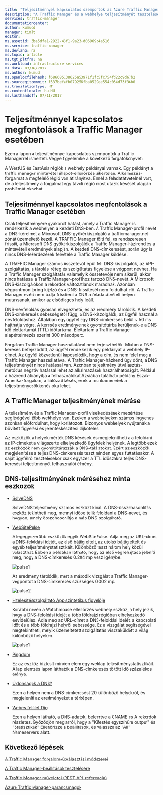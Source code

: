 ```yaml
---
title: "Teljesítménnyel kapcsolatos szempontok az Azure Traffic Managerben |} Microsoft Docs"
description: "A Traffic Manager és a webhelye teljesítményét tesztelése a Traffic Manager használata esetén a teljesítmény ismertetése"
services: traffic-manager
documentationcenter: 
author: kumudd
manager: timlt
editor: 
ms.assetid: 3ba5dfa1-2922-43f1-9a23-d06969c4a516
ms.service: traffic-manager
ms.devlang: na
ms.topic: article
ms.tgt_pltfrm: na
ms.workload: infrastructure-services
ms.date: 03/16/2017
ms.author: kumud
ms.openlocfilehash: f686685138625a53971f1fc5fc754fd22c9d67b2
ms.sourcegitcommit: f537befafb079256fba0529ee554c034d73f36b0
ms.translationtype: MT
ms.contentlocale: hu-HU
ms.lasthandoff: 07/11/2017
---
```

# <a name="performance-considerations-for-traffic-manager"></a>Teljesítménnyel kapcsolatos megfontolások a Traffic Manager esetében

Ezen a lapon a teljesítménnyel kapcsolatos szempontok a Traffic Managerrel ismerteti. Vegye figyelembe a következő forgatókönyvet:

A WestUS és EastAsia régiók a webhely példányai vannak. Egy példányt a traffic manager mintavétel állapot-ellenőrzés sikertelen. Alkalmazás-forgalmat a megfelelő régió van átirányítva. Ennél a feladatátvételnél várt, de a teljesítmény a forgalmat egy távoli régió most utazik késését alapján problémát okozhat.

## <a name="performance-considerations-for-traffic-manager"></a>Teljesítménnyel kapcsolatos megfontolások a Traffic Manager esetében

Csak teljesítményére gyakorolt hatást, amely a Traffic Manager is rendelkezik a webhelyen a kezdeti DNS-ben. A Traffic Manager-profil nevét a DNS-kérelmet a Microsoft DNS-gyökérkiszolgáló a trafficmanager.net zónát üzemeltető kezeli. A TRAFFIC Manager tölti fel, és rendszeresen frissíti, a Microsoft DNS gyökérkiszolgálók a Traffic Manager-házirend és a mintavételi eredmények alapján. A kezdeti DNS-címkeresést, során úgy is nincs DNS-lekérdezések felvétele a Traffic Manager küldése.

A TRAFFIC Manager számos összetevőt épül fel: DNS-kiszolgálók, az API-szolgáltatás, a tárolási réteg és szolgáltatás figyelése a végpont névhez. Ha a Traffic Manager szolgáltatás valamelyik összetevője nem sikerül, akkor nincs hatással a Traffic Manager-profilhoz tartozó DNS-nevét. A Microsoft DNS-kiszolgálókon a rekordok változatlanok maradnak. Azonban végpontmonitoring kijelző és a DNS-frissítését nem fordulhat elő. A Traffic Manager ezért nem tudja frissíteni a DNS a feladatátvételi helyen mutassanak, amikor az elsődleges hely leáll.

DNS-névfeloldás gyorsan elvégezhető, és az eredmény tárolódik. A kezdeti DNS-címkeresés sebességétől függ, a DNS-kiszolgálók, az ügyfél használ a névfeloldáshoz. Általában egy ügyfél egy DNS-címkeresés belül ~ 50 ms hajthatja végre. A keresés eredményeinek gyorsítótárba kerüljenek-e a DNS idő élettartamát (TTL) időtartama. Élettartam a Traffic Manager alapértelmezés szerint 300 másodperc.

Forgalom Traffic Manager használatával nem terjeszthetők. Miután a DNS-keresés befejeződött, az ügyfél rendelkezik egy példányát a webhely IP-címet. Az ügyfél közvetlenül kapcsolódik, hogy a cím, és nem felel meg a Traffic Manager használatával. A Traffic Manager-házirend úgy dönt, a DNS teljesítményét nincs hatással van. Azonban teljesítmény útválasztás-metódus negatív hatással lehet az alkalmazások használhatóságát. Például a házirend átirányítja a felhasználókat Ázsiában található példány Észak-Amerika-forgalom, a hálózati késés, ezek a munkamenetek a teljesítménycsökkenés oka lehet.

## <a name="measuring-traffic-manager-performance"></a>A Traffic Manager teljesítményének mérése

A teljesítmény és a Traffic Manager-profil viselkedésének megértése segítségével több webhelye van. Ezeken a webhelyeken számos ingyenes azonban előfordulhat, hogy korlátozott. Bizonyos webhelyek nyújtanak a bővített figyelési és jelentéskészítési díjköteles.

Az eszközök a helyek mérték DNS késések és megjelenítheti a a feloldani az IP-címeket a világszerte elhelyezkedő ügyfelek helyének. A legtöbb ezek az eszközök nem gyorsítótárazzák a DNS-találatokat. Ezért az eszközök megjelenítése a teljes DNS-címkeresés teszt minden egyes futtatásakor. A saját ügyfélről tesztelésekor csak egyszer a TTL időszakra teljes DNS-keresési teljesítményét felhasználói élmény.

## <a name="sample-tools-to-measure-dns-performance"></a>DNS-teljesítményének méréséhez minta eszközök

* [SolveDNS](http://www.solvedns.com/dns-comparison/)

    SolveDNS teljesítmény számos eszközt kínál. A DNS-összehasonlítás eszköz tekintheti meg, mennyi időbe telik feloldani a DNS-nevet, és hogyan, amely összehasonlítja a más DNS-szolgáltató.

* [WebSitePulse](http://www.websitepulse.com/help/tools.php)

    A legegyszerűbb eszközök egyik WebSitePulse. Adja meg az URL-címet a DNS-feloldási idejét, az első bájtig eltelt, az utolsó bájtig eltelt és egyéb teljesítménystatisztikáit. Különböző teszt három hely közül választhat. Ebben a példában látható, hogy az első végrehajtása jeleníti meg, hogy a DNS-címkeresés 0.204 mp vesz igénybe.

    ![pulse1](./media/traffic-manager-performance-considerations/traffic-manager-web-site-pulse.png)

    Az eredmény tárolódik, mert a második vizsgálat a Traffic Manager-végpontot a DNS-címkeresés szükséges 0,002 mp.

    ![pulse2](./media/traffic-manager-performance-considerations/traffic-manager-web-site-pulse2.png)

* [Hitelesítésszolgáltató App szintetikus figyelője](https://asm.ca.com/en/checkit.php)

    Korábbi nevén a Watchmouse ellenőrzés webhely eszköz, a hely jelzik, hogy a DNS-feloldási idejét a több földrajzi régióban elhelyezkedő egyidejűleg. Adja meg az URL-címet a DNS-feloldási idejét, a kapcsolati időt és a több földrajzi helyről sebessége. Ez a vizsgálat segítségével megtekintheti, melyik üzemeltetett szolgáltatás visszaküldött a világ különböző helyeken.

    ![pulse1](./media/traffic-manager-performance-considerations/traffic-manager-web-site-watchmouse.png)

* [Pingdom](http://tools.pingdom.com/)

    Ez az eszköz biztosít minden elem egy weblap teljesítménystatisztikáit. A lap elemzés lapon láthatók a DNS-címkeresés töltött idő százalékos aránya.

* [Újdonságok a DNS?](http://www.whatsmydns.net/)

    Ezen a helyen nem a DNS-címkeresést 20 különböző helyekről, és megjeleníti az eredményeket a térképen.

* [Webes felület Dig](http://www.digwebinterface.com)

    Ezen a helyen látható, a DNS-adatok, beleértve a CNAME és A rekordok részletes. Győződjön meg arról, hogy a "Kifestés egyszínűre output" és "Statisztikák" Ellenőrizze a beállítások, és válassza az "All" Nameservers alatt.

## <a name="next-steps"></a>Következő lépések

[A Traffic Manager forgalom-útválasztási módszerei](traffic-manager-routing-methods.md)

[A Traffic Manager-beállítások tesztelésére](traffic-manager-testing-settings.md)

[A Traffic Manager műveletei (REST API-referencia)](http://go.microsoft.com/fwlink/?LinkId=313584)

[Azure Traffic Manager-parancsmagok](http://go.microsoft.com/fwlink/p/?LinkId=400769)

